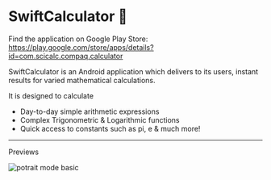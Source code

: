 # SwiftCalculator  📅

Find the application on Google Play Store: https://play.google.com/store/apps/details?id=com.scicalc.compaq.calculator

SwiftCalculator is an Android application which delivers to its users, instant results for varied mathematical calculations.

It is designed to calculate

- Day-to-day simple arithmetic expressions
- Complex Trigonometric & Logarithmic functions
- Quick access to constants such as pi, e & much more!

___________________________________________________________________________________________________________________________________________

Previews


![potrait mode basic](https://i.imgur.com/f0rzY2q.png)
